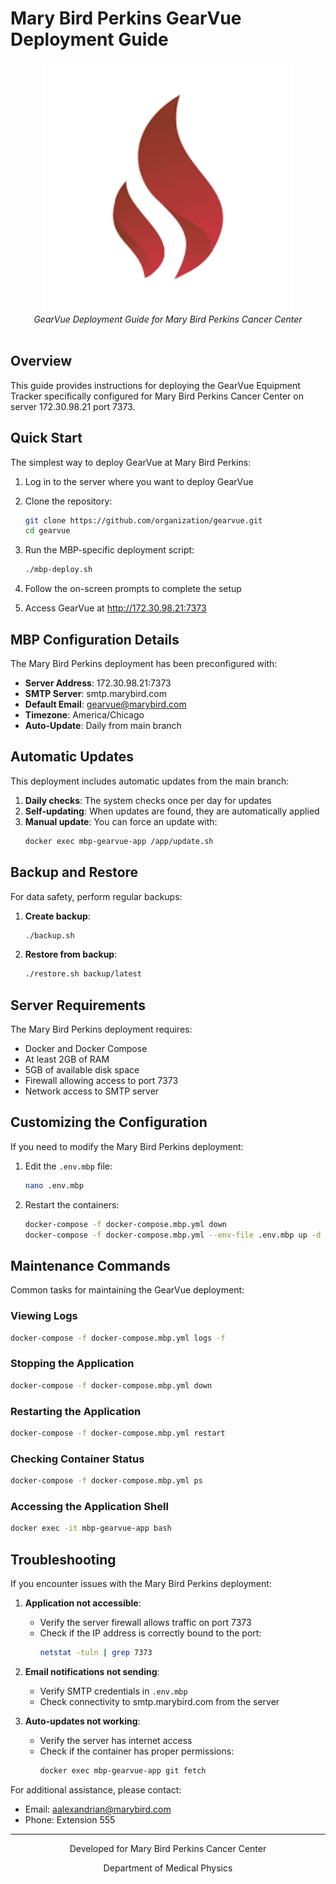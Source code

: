# Mary Bird Perkins GearVue Deployment Guide

<div align="center">
  <img src="../Resources/Mary Bird Perkins Cancer Center.png" alt="Mary Bird Perkins Logo" width="400">
  <br>
  <i>GearVue Deployment Guide for Mary Bird Perkins Cancer Center</i>
  <br><br>
</div>

## Overview

This guide provides instructions for deploying the GearVue Equipment Tracker specifically configured for Mary Bird Perkins Cancer Center on server 172.30.98.21 port 7373.

## Quick Start

The simplest way to deploy GearVue at Mary Bird Perkins:

1. Log in to the server where you want to deploy GearVue
2. Clone the repository:
   ```bash
   git clone https://github.com/organization/gearvue.git
   cd gearvue
   ```

3. Run the MBP-specific deployment script:
   ```bash
   ./mbp-deploy.sh
   ```

4. Follow the on-screen prompts to complete the setup
5. Access GearVue at http://172.30.98.21:7373

## MBP Configuration Details

The Mary Bird Perkins deployment has been preconfigured with:

- **Server Address**: 172.30.98.21:7373
- **SMTP Server**: smtp.marybird.com
- **Default Email**: gearvue@marybird.com
- **Timezone**: America/Chicago
- **Auto-Update**: Daily from main branch

## Automatic Updates

This deployment includes automatic updates from the main branch:

1. **Daily checks**: The system checks once per day for updates
2. **Self-updating**: When updates are found, they are automatically applied
3. **Manual update**: You can force an update with:
   ```bash
   docker exec mbp-gearvue-app /app/update.sh
   ```

## Backup and Restore

For data safety, perform regular backups:

1. **Create backup**:
   ```bash
   ./backup.sh
   ```

2. **Restore from backup**:
   ```bash
   ./restore.sh backup/latest
   ```

## Server Requirements

The Mary Bird Perkins deployment requires:

- Docker and Docker Compose
- At least 2GB of RAM
- 5GB of available disk space
- Firewall allowing access to port 7373
- Network access to SMTP server

## Customizing the Configuration

If you need to modify the Mary Bird Perkins deployment:

1. Edit the `.env.mbp` file:
   ```bash
   nano .env.mbp
   ```

2. Restart the containers:
   ```bash
   docker-compose -f docker-compose.mbp.yml down
   docker-compose -f docker-compose.mbp.yml --env-file .env.mbp up -d
   ```

## Maintenance Commands

Common tasks for maintaining the GearVue deployment:

### Viewing Logs
```bash
docker-compose -f docker-compose.mbp.yml logs -f
```

### Stopping the Application
```bash
docker-compose -f docker-compose.mbp.yml down
```

### Restarting the Application
```bash
docker-compose -f docker-compose.mbp.yml restart
```

### Checking Container Status
```bash
docker-compose -f docker-compose.mbp.yml ps
```

### Accessing the Application Shell
```bash
docker exec -it mbp-gearvue-app bash
```

## Troubleshooting

If you encounter issues with the Mary Bird Perkins deployment:

1. **Application not accessible**:
   - Verify the server firewall allows traffic on port 7373
   - Check if the IP address is correctly bound to the port:
     ```bash
     netstat -tuln | grep 7373
     ```

2. **Email notifications not sending**:
   - Verify SMTP credentials in `.env.mbp`
   - Check connectivity to smtp.marybird.com from the server

3. **Auto-updates not working**:
   - Verify the server has internet access
   - Check if the container has proper permissions:
     ```bash
     docker exec mbp-gearvue-app git fetch
     ```

For additional assistance, please contact:
- Email: aalexandrian@marybird.com
- Phone: Extension 555

---

<div align="center">
  <p>Developed for Mary Bird Perkins Cancer Center</p>
  <p>Department of Medical Physics</p>
</div>